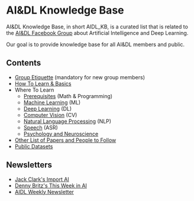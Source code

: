 # AI&DL Knowledge Base

AI&DL Knowledge Base, in short AIDL_KB, is a curated list that is related to the [AI&DL Facebook Group](https://www.facebook.com/groups/DeepNetGroup/) about Artificial Intelligence and Deep Learning.

Our goal is to provide knowledge base for all AI&DL members and public.

## Contents
* [Group Etiquette](FB.md) (mandatory for new group members)
* [How To Learn & Basics](BAS.md)
* Where To Learn
  * [Prerequisites](KB/PRE.md) (Math & Programming)
  * [Machine Learning](KB/ML.md) (ML)
  * [Deep Learning](KB/DL.md) (DL)
  * [Computer Vision](KB/CV.md) (CV)
  * [Natural Language Processing](KB/NLP.md) (NLP)
  * [Speech](KB/ASR.md) (ASR)
  * [Psychology and Neuroscience](KB/NEU.md)
* [Other List of Papers and People to Follow](KB/SCI.md)
* [Public Datasets](KB/DAT.md)

<!--  * [Philosophy](KB/PHI.md) add, uncomment once not empty -->

<!---
**TODO: check if updated content and categorize**
* [A16Z AI playbook](http://aiplaybook.a16z.com/docs/reference/links)
* [Reddit's Machine Learning FAQ](https://www.reddit.com/r/MachineLearning/wiki/index)
-->

## Newsletters 
* [Jack Clark's Import AI](https://jack-clark.net/)
* [Denny Britz's This Week in AI](https://www.getrevue.co/profile/wildml)
* [AIDL Weekly Newsletter](http://aidl.io/)

